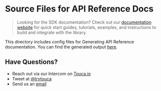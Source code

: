 # Source Files for API Reference Docs

> Looking for the SDK documentation? Check out our
[documentation website](https://docs.touca.io/api/cpp-sdk) for quick start
guides, tutorials, examples, and instructions to build and integrate with
the library.

This directory includes config files for Generating API Reference documentation.
You can find the generated output [here](https://app.touca.io/docs/clients/cpp/api.html).

## Have Questions?

* Reach out via our Intercom on [Touca.io](https://touca.io)
* Tweet at [@trytouca](https://twitter.com/trytouca)
* Send us an [email](mailto:hello@touca.io)
